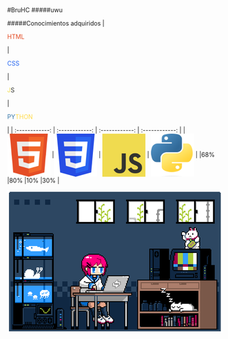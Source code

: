 #BruHC
#####uwu

#####Conocimientos  adquiridos
| <p style='Color: rgba(228,77,38,255)'>HTML</p> | <p style='Color: rgba(36,101,241,255)'>CSS</p>  | <p style='Color: rgba(240,219,79,255)'>J<span style='Color: rgba(50,51,48,255)'>S</span></p>  | <p style='Color: #3878a9'>PY<span style='Color:  #ffdc4e'>THON</span></p>  |
| :------------: | :------------: | :------------: | :------------: |
| <img align='center' src='https://github.com/FrancoC1214/FrancoC1214/blob/main/ola/HTML5_Badge_512.png?raw=True' width="100px" height='100px'>  |<img align='center' src='https://github.com/FrancoC1214/FrancoC1214/blob/main/ola/CSS3_logo.svg.png?raw=True' width="100px" height='100px'>   | <img align='center' src='https://github.com/FrancoC1214/FrancoC1214/blob/main/ola/JavaScript-logo.png?raw=True' width="100px" height='100px'>  | <img align='center' src='https://github.com/FrancoC1214/FrancoC1214/blob/main/ola/Python-logo-notext.svg.png?raw=True' width="100px" height='100px'>  |
|68% |80% |10% |30% |

<img aling='center' src='https://github.com/FrancoC1214/FrancoC1214/blob/main/ola/tumblr_mtbppdZOrE1qze3hdo1_500.gif?raw=True'>
